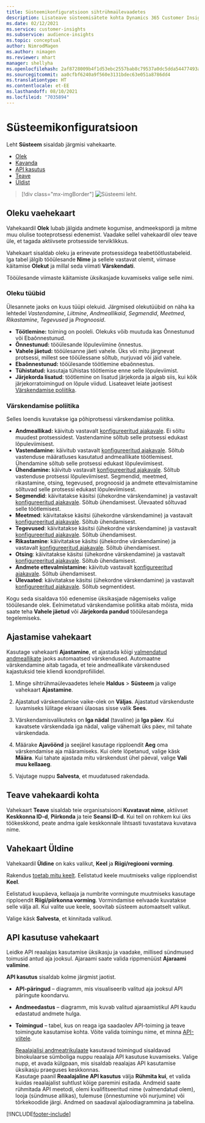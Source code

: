 ```yaml
---
title: Süsteemikonfiguratsioon sihtrühmaülevaadetes
description: Lisateave süsteemisätete kohta Dynamics 365 Customer Insightsi sihtrühmaülevaadete funktsioonis.
ms.date: 02/12/2021
ms.service: customer-insights
ms.subservice: audience-insights
ms.topic: conceptual
author: NimrodMagen
ms.author: nimagen
ms.reviewer: mhart
manager: shellyha
ms.openlocfilehash: 2af8728009b4f1d53ebc2557bab8c79537a0dc5dda54477493ab1ad16f3f9a8a
ms.sourcegitcommit: aa0cfbf6240a9f560e3131bdec63e051a8786dd4
ms.translationtype: HT
ms.contentlocale: et-EE
ms.lasthandoff: 08/10/2021
ms.locfileid: "7035894"
---
```

# <a name="system-configuration"></a>Süsteemikonfiguratsioon

Leht **Süsteem** sisaldab järgmisi vahekaarte.
- [Olek](#status-tab)
- [Kavanda](#schedule-tab)
- [API kasutus](#api-usage-tab)
- [Teave](#about-tab)
- [Üldist](#general-tab)

> [!div class="mx-imgBorder"]
> ![Süsteemi leht.](media/system-tabs.png "Süsteemi leht")

## <a name="status-tab"></a>Oleku vaehekaart

Vahekaardil **Olek** lubab jälgida andmete kogumise, andmeekspordi ja mitme muu olulise tooteprotsessi edenemist. Vaadake sellel vahekaardil olev teave üle, et tagada aktiivsete protsesside terviklikkus.

Vahekaart sisaldab oleku ja erinevate protsessidega teabetöötlustabeleid. Iga tabel jälgib tööülesande **Nime** ja sellele vastavat olemit, viimase käitamise **Olekut** ja millal seda viimati **Värskendati**.

Tööülesande viimaste käitamiste üksikasjade kuvamiseks valige selle nimi.

### <a name="status-types"></a>Oleku tüübid

Ülesannete jaoks on kuus tüüpi olekuid. Järgmised olekutüübid on näha ka lehtedel *Vastendamine*, *Liitmine*, *Andmeallikaid*, *Segmendid*, *Meetmed*, *Rikastamine*, *Tegevused* ja *Prognoosid*.

- **Töötlemine:** toiming on pooleli. Olekuks võib muutuda kas Õnnestunud või Ebaõnnestunud.
- **Õnnestunud:** tööülesande lõpuleviimine õnnestus.
- **Vahele jäetud:** tööülesanne jäeti vahele. Üks või mitu järgnevat protsessi, millest see tööülessane sõltub, nurjuvad või jäid vahele.
- **Ebaõnnestunud:** tööülesande töötlemine ebaõnnestus.
- **Tühistatud:** kasutaja tühistas töötlemise enne selle lõpuleviimist.
- **Järjekorda lisatud**: töötlemine on lisatud järjekorda ja algab siis, kui kõik järjekorratoimingud on lõpule viidud. Lisateavet leiate jaotisest [Värskendamise poliitika](#refresh-policies).

### <a name="refresh-policies"></a>Värskendamise poliitika

Selles loendis kuvatakse iga põhiprotsessi värskendamise poliitika.

- **Andmeallikad:** käivitub vastavalt [konfigureeritud ajakavale](#schedule-tab). Ei sõltu muudest protsessidest. Vastendamine sõltub selle protsessi edukast lõpuleviimisest.
- **Vastendamine:** käivitub vastavalt [konfigureeritud ajakavale](#schedule-tab). Sõltub vastenduse määratluses kasutatud andmeallikate töötlemisest. Ühendamine sõltub selle protsessi edukast lõpuleviimisest.
- **Ühendamine:** käivitub vastavalt [konfigureeritud ajakavale](#schedule-tab). Sõltub vastenduse protsessi lõpuleviimisest. Segmendid, meetmed, rikastamine, otsing, tegevused, prognoosid ja andmete ettevalmistamine sõltuvad selle protsessi edukast lõpuleviimisest.
- **Segmendid**: käivitatakse käsitsi (ühekordne värskendamine) ja vastavalt [konfigureeritud ajakavale](#schedule-tab). Sõltub ühendamisest. Ülevaated sõltuvad selle töötlemisest.
- **Meetmed**: käivitatakse käsitsi (ühekordne värskendamine) ja vastavalt [konfigureeritud ajakavale](#schedule-tab). Sõltub ühendamisest.
- **Tegevused**: käivitatakse käsitsi (ühekordne värskendamine) ja vastavalt [konfigureeritud ajakavale](#schedule-tab). Sõltub ühendamisest.
- **Rikastamine**: käivitatakse käsitsi (ühekordne värskendamine) ja vastavalt [konfigureeritud ajakavale](#schedule-tab). Sõltub ühendamisest.
- **Otsing**: käivitatakse käsitsi (ühekordne värskendamine) ja vastavalt [konfigureeritud ajakavale](#schedule-tab). Sõltub ühendamisest.
- **Andmete ettevalmistamine:** käivitub vastavalt [konfigureeritud ajakavale](#schedule-tab). Sõltub ühendamisest.
- **Ülevaated**: käivitatakse käsitsi (ühekordne värskendamine) ja vastavalt [konfigureeritud ajakavale](#schedule-tab). Sõltub segmentidest.

Kogu seda sisaldava töö edenemise üksikasjade nägemiseks valige tööülesande olek. Eelnimetatud värskendamise poliitika aitab mõista, mida saate teha **Vahele jäetud** või **Järjekorda pandud** tööülesandega tegelemiseks.

## <a name="schedule-tab"></a>Ajastamise vahekaart

Kasutage vahekaarti **Ajastamine**, et ajastada kõigi [valmendatud andmeallikate](data-sources.md) jaoks automaatsed värskendused. Automaatne värskendamine aitab tagada, et teie andmeallikate värskendused kajastuksid teie kliendi koondprofiilidel.

1. Minge sihtrühmaülevaadetes lehele **Haldus** > **Süsteem** ja valige vahekaart **Ajastamine**.

2. Ajastatud värskendamise vaike-olek on **Väljas**. Ajastatud värskenduste luvamiseks lülitage ekraani ülaosas sisse valik **Sees**.

3. Värskendamisvalikuteks on **Iga nädal** (tavaline) ja **Iga päev**. Kui kavatsete värskendada iga nädal, valige vähemalt üks päev, mil tahate värskendada.

4. Määrake **Ajavöönd** ja seejärel kasutage ripploendit **Aeg** oma värskendamise aja määramiseks. Kui olete lõpetanud, valige käsk **Määra**. Kui tahate ajastada mitu värskendust ühel päeval, valige **Vali muu kellaaeg**.

5. Vajutage nuppu **Salvesta**, et muudatused rakendada.

## <a name="about-tab"></a>Teave vahekaardi kohta

Vahekaart **Teave** sisaldab teie organisatsiooni **Kuvatavat nime**, aktiivset **Keskkonna ID-d**, **Piirkonda** ja teie **Seansi ID-d**. Kui teil on rohkem kui üks töökeskkond, peate andma igale keskkonnale lihtsasti tuvastatava kuvatava nime.

## <a name="general-tab"></a>Vahekaart Üldine

Vahekaardil **Üldine** on kaks valikut, **Keel** ja **Riigi/regiooni vorming**.

Rakendus [toetab mitu keelt](supported-languages.md). Eelistatud keele muutmiseks valige ripploendist **Keel**.

Eelistatud kuupäeva, kellaaja ja numbrite vormingute muutmiseks kasutage ripploendit **Riigi/piirkonna vorming**. Vormindamise eelvaade kuvatakse selle välja all. Kui valite uue keele, soovitab süsteem automaatselt valikut.

Valige käsk **Salvesta**, et kinnitada valikud.

## <a name="api-usage-tab"></a>API kasutuse vahekaart

Leidke API reaalajas kasutamise üksikasju ja vaadake, millised sündmused toimusid antud aja jooksul. Ajaraami saate valida rippmenüüst **Ajaraami valimine**. 

**API kasutus** sisaldab kolme järgmist jaotist. 
- **API-päringud** – diagramm, mis visualiseerib valitud aja jooksul API päringute koondarvu.

- **Andmeedastus** – diagramm, mis kuvab valitud ajaraamistikul API kaudu edastatud andmete hulga.

-  **Toimingud** – tabel, kus on reaga iga saadaolev API-toiming ja teave toimingute kasutamise kohta. Võite valida toimingu nime, et minna [API-viitele](https://developer.ci.ai.dynamics.com/api-details#api=CustomerInsights&operation=Get-all-instances).

   [Reaalajalisi andmeatrikulaate](real-time-data-ingestion.md) kasutavad toimingud sisaldavad binokulaarse sümboliga nuppu reaalaja API kasutuse kuvamiseks. Valige nupp, et avada külgpaan, mis sisaldab reaalajas API kasutamise üksikasju praeguses keskkonnas.   
   Kasutage paanil **Reaalajaline API kasutus** välja **Rühmita kui**, et valida kuidas reaalajalist suhtlust kõige paremini esitada. Andmeid saate rühmitada API meetodi, olemi kvalifitseeritud nime (valmendatud olem), looja (sündmuse allikas), tulemuse (õnnestumine või nurjumine) või tõrkekoodide järgi. Andmed on saadaval ajaloodiagrammina ja tabelina.


[!INCLUDE[footer-include](../includes/footer-banner.md)]